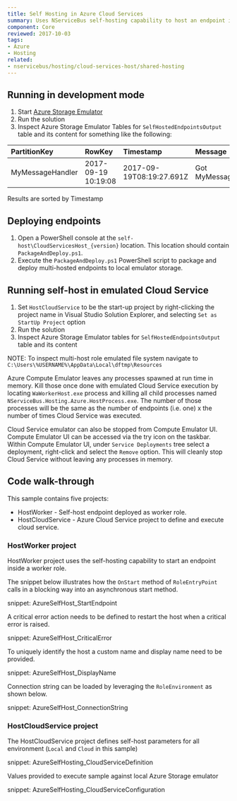 ```yaml
---
title: Self Hosting in Azure Cloud Services
summary: Uses NServiceBus self-hosting capability to host an endpoint in an Azure instance.
component: Core
reviewed: 2017-10-03
tags:
- Azure
- Hosting
related:
- nservicebus/hosting/cloud-services-host/shared-hosting
---
```


## Running in development mode

 1. Start [Azure Storage Emulator](https://docs.microsoft.com/en-us/azure/storage/storage-use-emulator)
 1. Run the solution
 1. Inspect Azure Storage Emulator Tables for `SelfHostedEndpointsOutput` table and its content for something like the following:

| PartitionKey | RowKey | Timestamp | Message |
|:--|:--|:--|:--|
|MyMessageHandler	|2017-09-19 10:19:08	|2017-09-19T08:19:27.691Z	|Got MyMessage. |

Results are sorted by Timestamp


## Deploying endpoints

 1. Open a PowerShell console at the `self-host\CloudServicesHost_{version}` location. This location should contain `PackageAndDeploy.ps1`.
 1. Execute the `PackageAndDeploy.ps1` PowerShell script to package and deploy multi-hosted endpoints to local emulator storage.


## Running self-host in emulated Cloud Service

 1. Set `HostCloudService` to be the start-up project by right-clicking the project name in Visual Studio Solution Explorer, and selecting `Set as StartUp Project` option
 1. Run the solution
 1. Inspect Azure Storage Emulator tables for `SelfHostedEndpointsOutput` table and its content

NOTE: To inspect multi-host role emulated file system navigate to `C:\Users\%USERNAME%\AppData\Local\dftmp\Resources`

Azure Compute Emulator leaves any processes spawned at run time in memory. Kill those once done with emulated Cloud Service execution by locating `WaWorkerHost.exe` process and killing all child processes named `NServiceBus.Hosting.Azure.HostProcess.exe`. The number of those processes will be the same as the number of endpoints (i.e. one) x the number of times Cloud Service was executed.

Cloud Service emulator can also be stopped from Compute Emulator UI. Compute Emulator UI can be accessed via the try icon on the taskbar. Within Compute Emulator UI, under `Service Deployments` tree select a deployment, right-click and select the `Remove` option. This will cleanly stop Cloud Service without leaving any processes in memory.


## Code walk-through

This sample contains five projects:

 * HostWorker - Self-host endpoint deployed as worker role.
 * HostCloudService - Azure Cloud Service project to define and execute cloud service.


### HostWorker project

HostWorker project uses the self-hosting capability to start an endpoint inside a worker role.

The snippet below illustrates how the `OnStart` method of `RoleEntryPoint` calls in a blocking way into an asynchronous start method.

snippet: AzureSelfHost_StartEndpoint

A critical error action needs to be defined to restart the host when a critical error is raised.

snippet: AzureSelfHost_CriticalError

To uniquely identify the host a custom name and display name need to be provided.

snippet: AzureSelfHost_DisplayName

Connection string can be loaded by leveraging the `RoleEnvironment` as shown below.

snippet: AzureSelfHost_ConnectionString

### HostCloudService project

The HostCloudService project defines self-host parameters for all environment (`Local` and `Cloud` in this sample)

snippet: AzureSelfHosting_CloudServiceDefinition

Values provided to execute sample against local Azure Storage emulator

snippet: AzureSelfHosting_CloudServiceConfiguration
